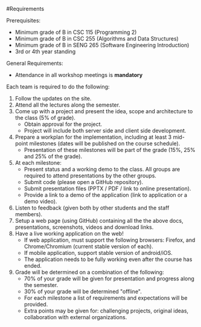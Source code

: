 #Requirements

Prerequisites:

- Minimum grade of B in CSC 115 (Programming 2)
- Minimum grade of B in CSC 255 (Algorithms and Data Structures)
- Minimum grade of B in SENG 265 (Software Engineering Introduction)
- 3rd or 4th year standing

General Requirements:

- Attendance in all workshop meetings is **mandatory**

Each team is required to do the following:

1. Follow the updates on the site.
2. Attend all the lectures along the semester.
3. Come up with a project and present the idea, scope and architecture to the class (5% of grade).
    - Obtain approval for the project.
    - Project will include both server side and client side development.
4. Prepare a workplan for the implementation, including at least 3 mid-point milestones (dates will be published on the course schedule).
    - Presentation of these milestones will be part of the grade (15%, 25% and 25% of the grade).
5. At each milestone:
    - Present status and a working demo to the class. All groups are required to attend presentations by the other groups.
    - Submit code (please open a GitHub repository).
    - Submit presentation files (PPTX / PDF / link to online presentation).
    - Provide a link to a demo of the application (link to application or a demo video).
6. Listen to feedback (given both by other students and the staff members).
7. Setup a web page (using GitHub) containing all the the above docs, presentations, screenshots, videos and download links.
8. Have a live working application on the web!
    - If web application, must support the following browsers: Firefox, and Chrome/Chromium (current stable version of each).
    - If mobile application, support stable version of android/iOS.
    - The application needs to be fully working even after the course has ended.
9. Grade will be determined on a combination of the following:
    - 70% of your grade will be given for presentation and progress along the semester.
    - 30% of your grade will be determined "offline".
    - For each milestone a list of requirements and expectations will be provided.
    - Extra points may be given for: challenging projects, original ideas, collaboration with external organizations.